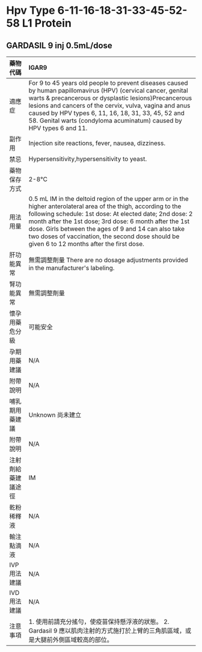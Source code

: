 # Hpv Type 6-11-16-18-31-33-45-52-58 L1 Protein

## GARDASIL 9 inj 0.5mL/dose

| 藥物代碼 | IGAR9 |
| :--- | :--- |
| 適應症 | For 9 to 45 years old people to prevent diseases caused by human papillomavirus \(HPV\) \(cervical cancer, genital warts & precancerous or dysplastic lesions\)Precancerous lesions and cancers of the cervix, vulva, vagina and anus caused by HPV types 6, 11, 16, 18, 31, 33, 45, 52 and 58. Genital warts \(condyloma acuminatum\) caused by HPV types 6 and 11. |
| 副作用 | Injection site reactions, fever, nausea, dizziness. |
| 禁忌 | Hypersensitivity,hypersensitivity to yeast. |
| 藥物保存方式 | 2-8℃ |
| 用法用量 | 0.5 mL IM in the deltoid region of the upper arm or in the higher anterolateral area of the thigh, according to the following schedule: 1st dose: At elected date; 2nd dose: 2 month after the 1st dose; 3rd dose: 6 month after the 1st dose. Girls between the ages of 9 and 14 can also take two doses of vaccination, the second dose should be given 6 to 12 months after the first dose. |
| 肝功能異常 | 無需調整劑量  There are no dosage adjustments provided in the manufacturer's labeling. |
| 腎功能異常 | 無需調整劑量 |
| 懷孕用藥危分級 | 可能安全 |
| 孕期用藥建議 | N/A |
| 附帶說明 | N/A |
| 哺乳期用藥建議 | Unknown 尚未建立 |
| 附帶說明 | N/A |
| 注射劑給藥建議途徑 | IM |
| 乾粉稀釋液 | N/A |
| 輸注點滴液 | N/A |
| IVP 用法建議 | N/A |
| IVD 用法建議 | N/A |
| 注意事項 | 1. 使用前請充分搖勻，使疫苗保持懸浮液的狀態。 2. Gardasil 9 應以肌肉注射的方式施打於上臂的三角肌區域，或是大腿前外側區域較高的部位。 |

